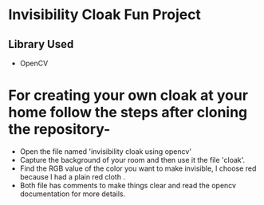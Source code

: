 # Invisibility Cloak Fun Project

## Library Used
- OpenCV

# For creating your own cloak at your home follow the steps after cloning the repository-

- Open the file named 'invisibility cloak using opencv' 
- Capture the background of your room and then use it the file 'cloak'.
- Find the RGB value of the color you want to make invisible, I choose red because I had a plain red cloth .
- Both file has comments to make things clear and read the opencv documentation for more details.
